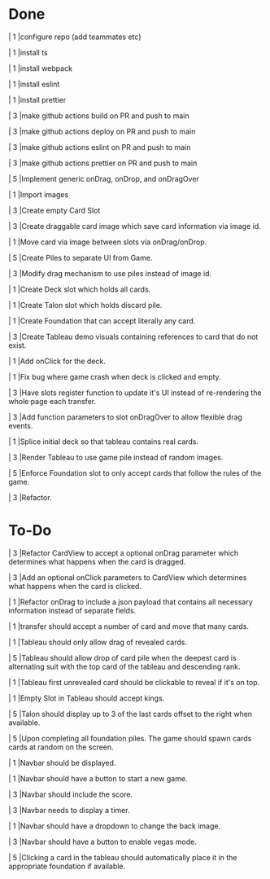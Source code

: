 # Done

| 1 |configure repo (add teammates etc) 

| 1 |install ts 

| 1 |install webpack 

| 1 |install eslint 

| 1 |install prettier 

| 3 |make github actions build on PR and push to main 

| 3 |make github actions deploy on PR and push to main 

| 3 |make github actions eslint on PR and push to main 

| 3 |make github actions prettier on PR and push to main

| 5 |Implement generic onDrag, onDrop, and onDragOver

| 1 |Import images

| 3 |Create empty Card Slot

| 3 |Create draggable card image which save card information via image id.

| 1 |Move card via image between slots via onDrag/onDrop.

| 5 |Create Piles to separate UI from Game.

| 3 |Modify drag mechanism to use piles instead of image id.

| 1 |Create Deck slot which holds all cards.

| 1 |Create Talon slot which holds discard pile.

| 1 |Create Foundation that can accept literally any card.

| 3 |Create Tableau demo visuals containing references to card that do not exist.

| 1 |Add onClick for the deck.

| 1 |Fix bug where game crash when deck is clicked and empty.

| 3 |Have slots register function to update it's UI instead of re-rendering the whole page each transfer.

| 3 |Add function parameters to slot onDragOver to allow flexible drag events.

| 1 |Splice initial deck so that tableau contains real cards.

| 3 |Render Tableau to use game pile instead of random images.

| 5 |Enforce Foundation slot to only accept cards that follow the rules of the game.

| 3 |Refactor.

# To-Do

| 3 |Refactor CardView to accept a optional onDrag parameter which determines what happens when the card is dragged.

| 3 |Add an optional onClick parameters to CardView which determines what happens when the card is clicked.

| 1 |Refactor onDrag to include a json payload that contains all necessary information instead of separate fields.

| 1 |transfer should accept a number of card and move that many cards.

| 1 |Tableau should only allow drag of revealed cards.

| 5 |Tableau should allow drop of card pile when the deepest card is alternating suit with the top card of the tableau and descending rank.

| 1 |Tableau first unrevealed card should be clickable to reveal if it's on top.

| 1 |Empty Slot in Tableau should accept kings.

| 5 |Talon should display up to 3 of the last cards offset to the right when available.

| 5 |Upon completing all foundation piles. The game should spawn cards cards at random on the screen.

| 1 |Navbar should be displayed.

| 1 |Navbar should have a button to start a new game.

| 3 |Navbar should include the score.

| 3 |Navbar needs to display a timer.

| 1 |Navbar should have a dropdown to change the back image.

| 3 |Navbar should have a button to enable vegas mode.

| 5 |Clicking a card in the tableau should automatically place it in the appropriate foundation if available.

